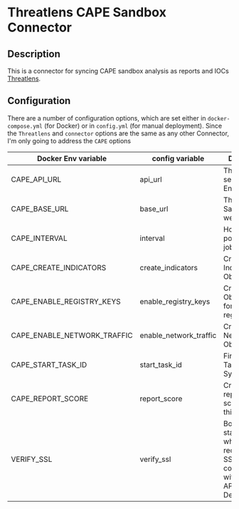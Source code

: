 # Threatlens CAPE Sandbox Connector

## Description
This is a connector for syncing CAPE sandbox analysis as reports and IOCs [Threatlens](https://github.com/Threatlens-Platform/Threatlens).

## Configuration
There are a number of configuration options, which are set either in `docker-compose.yml` (for Docker) or in `config.yml` (for manual deployment). Since the `Threatlens` and `connector` options are the same as any other Connector, I'm only going to address the `CAPE` options

| Docker Env variable           | config variable          | Description
| ------------------------------|--------------------------|------------
| CAPE_API_URL                | api_url                  | The CAPE API server's Endpoint
| CAPE_BASE_URL               | base_url                 | The Sandbox's web address
| CAPE_INTERVAL               | interval                 | How oftern to poll for new jobs
| CAPE_CREATE_INDICATORS      | create_indicators        | Create Indicators for Observeables
| CAPE_ENABLE_REGISTRY_KEYS   | enable_registry_keys     | Create Registy Observeables for created registry keys
| CAPE_ENABLE_NETWORK_TRAFFIC | enable_network_traffic   | Create NetworkTraffic Observeables
| CAPE_START_TASK_ID          | start_task_id            | First CAPE Task ID to Sync From
| CAPE_REPORT_SCORE           | report_score             | Create a report for any score above this
| VERIFY_SSL                    | verify_ssl               | Boolean statement on whether to require an SSL/TLS connection with the CAPE API Server. Default to True

